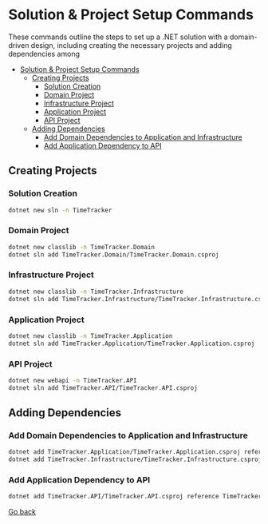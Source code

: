 ﻿# Solution & Project Setup Commands

These commands outline the steps to set up a .NET solution with a domain-driven design, including creating the necessary projects and adding dependencies among 

- [Solution \& Project Setup Commands](#solution--project-setup-commands)
  - [Creating Projects](#creating-projects)
    - [Solution Creation](#solution-creation)
    - [Domain Project](#domain-project)
    - [Infrastructure Project](#infrastructure-project)
    - [Application Project](#application-project)
    - [API Project](#api-project)
  - [Adding Dependencies](#adding-dependencies)
    - [Add Domain Dependencies to Application and Infrastructure](#add-domain-dependencies-to-application-and-infrastructure)
    - [Add Application Dependency to API](#add-application-dependency-to-api)


## Creating Projects
### Solution Creation
```bash
dotnet new sln -n TimeTracker
```
### Domain Project
```bash
dotnet new classlib -n TimeTracker.Domain
dotnet sln add TimeTracker.Domain/TimeTracker.Domain.csproj
```
### Infrastructure Project
```bash
dotnet new classlib -n TimeTracker.Infrastructure
dotnet sln add TimeTracker.Infrastructure/TimeTracker.Infrastructure.csproj
```
### Application Project
```bash
dotnet new classlib -n TimeTracker.Application
dotnet sln add TimeTracker.Application/TimeTracker.Application.csproj
```
### API Project
```bash
dotnet new webapi -n TimeTracker.API
dotnet sln add TimeTracker.API/TimeTracker.API.csproj
```
## Adding Dependencies
### Add Domain Dependencies to Application and Infrastructure
```bash
dotnet add TimeTracker.Application/TimeTracker.Application.csproj reference TimeTracker.Domain/TimeTracker.Domain.csproj
dotnet add TimeTracker.Infrastructure/TimeTracker.Infrastructure.csproj reference TimeTracker.Domain/TimeTracker.Domain.csproj
```
### Add Application Dependency to API
```bash
dotnet add TimeTracker.API/TimeTracker.API.csproj reference TimeTracker.Application/TimeTracker.Application.csproj
```

[Go back](../development.md#solution--project-setup-commands)